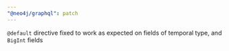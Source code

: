 ```yaml
---
"@neo4j/graphql": patch
---
```


`@default` directive fixed to work as expected on fields of temporal type, and `BigInt` fields
